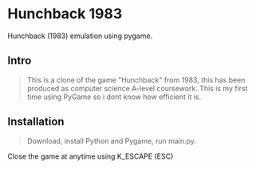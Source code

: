# Hunchback 1983
Hunchback (1983) emulation using pygame.

## Intro
> This is a clone of the game "Hunchback" from 1983, this has been produced as computer science A-level coursework. This is my first time using PyGame so i dont know how efficient it is.

## Installation
> Download, install Python and Pygame, run main.py.

Close the game at anytime using K_ESCAPE (ESC)
